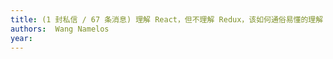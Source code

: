 ```yaml
---
title: (1 封私信 / 67 条消息) 理解 React，但不理解 Redux，该如何通俗易懂的理解 Redux？ - 知乎
authors:  Wang Namelos
year: 
---
```


